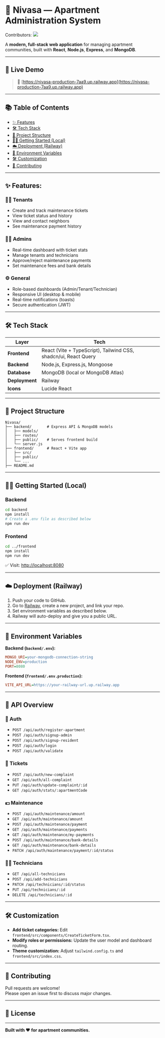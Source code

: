 # 🏢 Nivasa — Apartment Administration System

Contributors:
<a href="https://github.com/sai117/Nivasa/graphs/contributors">
  <img src="https://contrib.rocks/image?repo=sai117/Nivasa" />
</a>

A **modern, full-stack web application** for managing apartment communities, built with **React**, **Node.js**, **Express**, and **MongoDB**.

---

## 🚀 Live Demo

> 🔗 [https://nivasa-production-7aa9.up.railway.app](https://nivasa-production-7aa9.up.railway.app)

---

## 📚 Table of Contents

- [✨ Features](#✨-features)
- [🛠️ Tech Stack](#🛠️-tech-stack)
- [📁 Project Structure](#📁-project-structure)
- [🧑‍💻 Getting Started (Local)](#🧑‍💻-getting-started-local)
- [☁️ Deployment (Railway)](#☁️-deployment-railway)
- [🔑 Environment Variables](#🔑-environment-variables)
- [🛠️ Customization](#🛠️-customization)
- [🤝 Contributing](#🤝-contributing)

---

## ✨ Features:

### 🧑‍💼 Tenants
- Create and track maintenance tickets  
- View ticket status and history  
- View and contact neighbors  
- See maintenance payment history

### 🧑‍💼 Admins
- Real-time dashboard with ticket stats  
- Manage tenants and technicians  
- Approve/reject maintenance payments  
- Set maintenance fees and bank details  

### ⚙️ General
- Role-based dashboards (Admin/Tenant/Technician)  
- Responsive UI (desktop & mobile)  
- Real-time notifications (toasts)  
- Secure authentication (JWT)  

---

## 🛠️ Tech Stack

| Layer        | Tech                                       |
| ------------ | ----------------------------------------- |
| **Frontend** | React (Vite + TypeScript), Tailwind CSS, shadcn/ui, React Query |
| **Backend**  | Node.js, Express.js, Mongoose             |
| **Database** | MongoDB (local or MongoDB Atlas)          |
| **Deployment** | Railway                                 |
| **Icons**    | Lucide React                              |

---

## 📁 Project Structure

```
Nivasa/
├── backend/       # Express API & MongoDB models
│   ├── models/
│   ├── routes/
│   ├── public/    # Serves frontend build
│   └── server.js
├── frontend/      # React + Vite app
│   ├── src/
│   ├── public/
│   └── ...
├── README.md
```

---

## 🧑‍💻 Getting Started (Local)

### Backend
```bash
cd backend
npm install
# Create a .env file as described below
npm run dev
```

### Frontend
```bash
cd ../frontend
npm install
npm run dev
```

✅ Visit: [http://localhost:8080](http://localhost:8080)

---

## ☁️ Deployment (Railway)

1. Push your code to GitHub.  
2. Go to [Railway](https://railway.app), create a new project, and link your repo.  
3. Set environment variables as described below.  
4. Railway will auto-deploy and give you a public URL.  

---

## 🔑 Environment Variables

**Backend (`backend/.env`):**
```ini
MONGO_URI=your-mongodb-connection-string
NODE_ENV=production
PORT=8080
```

**Frontend (`frontend/.env.production`):**
```ini
VITE_API_URL=https://your-railway-url.up.railway.app
```

---

## 🔌 API Overview

### 🔐 Auth
- `POST /api/auth/register-apartment`
- `POST /api/auth/signup-admin`
- `POST /api/auth/signup-resident`
- `POST /api/auth/login`
- `POST /api/auth/validate`

### 🎫 Tickets
- `POST /api/auth/new-complaint`
- `GET /api/auth/all-complaint`
- `PUT /api/auth/update-complaint/:id`
- `GET /api/auth/stats/:apartmentCode`

### 💵 Maintenance
- `POST /api/auth/maintenance/amount`
- `GET /api/auth/maintenance/amount`
- `POST /api/auth/maintenance/payment`
- `GET /api/auth/maintenance/payments`
- `GET /api/auth/maintenance/my-payments`
- `POST /api/auth/maintenance/bank-details`
- `GET /api/auth/maintenance/bank-details`
- `PATCH /api/auth/maintenance/payment/:id/status`

### 🧑‍🔧 Technicians
- `GET /api/all-technicians`
- `POST /api/add-technicians`
- `PATCH /api/technicians/:id/status`
- `PUT /api/technicians/:id`
- `DELETE /api/technicians/:id`

---

## 🛠️ Customization

- **Add ticket categories:** Edit `frontend/src/components/CreateTicketForm.tsx`.  
- **Modify roles or permissions:** Update the user model and dashboard routing.  
- **Theme customization:** Adjust `tailwind.config.ts` and `frontend/src/index.css`.  

---

## 🤝 Contributing

Pull requests are welcome!  
Please open an issue first to discuss major changes.

---

## 📄 License

---

**Built with ❤️ for apartment communities.**
